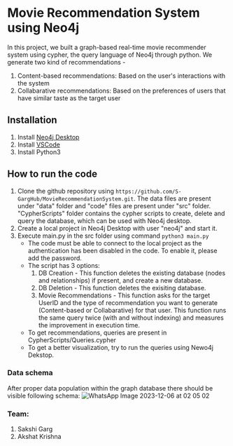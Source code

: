 # Movie Recommendation System using Neo4j
   
In this project, we built a graph-based real-time movie recommender system using cypher, the query language of Neo4j through python. We generate two kind of recommendations -
1. Content-based recommendations: Based on the user's interactions with the system
2. Collabarative recommendations: Based on the preferences of users that have similar taste as the target user

## Installation
1. Install [Neo4j Desktop](https://neo4j.com/download/?utm_source=google&utm_medium=PaidSearch&utm_campaign=GDB&utm_content=AMS-X-Conversion-GDB-Text&utm_term=download%20neo4j&gad_source=1&gclid=CjwKCAiA1MCrBhAoEiwAC2d64ep3pvrgaw5wkY_X3WxAYCFbxUnwn3Mj_DX-RXIlC6flzDbWThY0YhoCSqcQAvD_BwE)
2. Install [VSCode](https://code.visualstudio.com/download)
3. Install Python3


## How to run the code
1. Clone the github repository using `https://github.com/S-GargHub/MovieRecommendationSystem.git`. The data files are present under "data" folder and "code" files are present under "src" folder. "CypherScripts" folder contains the cypher scripts to create, delete and query the database, which can be used with Neo4j desktop.
2. Create a local project in Neo4j Desktop with user "neo4j" and start it.
3. Execute main.py in the src folder using command `python3 main.py`
    * The code must be able to connect to the local project as the authentication has been disabled in the code. To enable it, please add the password.
    * The script has 3 options:
        1. DB Creation - This function deletes the existing database (nodes and relationships) if present, and create a new database.
        2. DB Deletion - This function deletes the exisiting database.
        3. Movie Recommendations - This function asks for the target UserID and the type of recommendation you want to generate (Content-based or Collabarative) for that user. This function runs the same query twice (with and without indexing) and measures the improvement in execution time.
    * To get recommendations, queries are present in CypherScripts/Queries.cypher
    * To get a better visualization, try to run the queries using Newo4j Dekstop.


### Data schema
After proper data population within the graph database there should be visible following schema:
![WhatsApp Image 2023-12-06 at 02 05 02](https://github.com/S-GargHub/MovieRecommendationSystem/assets/148480043/63c49230-f9cb-4a74-83f9-16fb80298151)

### Team: 
1. Sakshi Garg
2. Akshat Krishna






